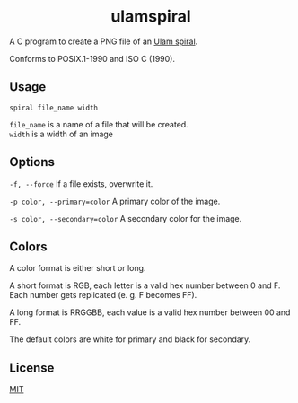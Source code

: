<h1 align="center">ulamspiral</h1>

A C program to create a PNG file of an [Ulam spiral](https://en.wikipedia.org/wiki/Ulam_spiral).

Conforms to POSIX.1-1990 and ISO C (1990).

## Usage

`spiral file_name width`

`file_name` is a name of a file that will be created.  
`width` is a width of an image

## Options

`-f, --force`
If a file exists, overwrite it.

`-p color, --primary=color`
A primary color of the image.

`-s color, --secondary=color`
A secondary color for the image.

## Colors

A color format is either short or long.

A short format is RGB, each letter is a valid hex number between 0 and F.  
Each number gets replicated (e. g. F becomes FF).

A long format is RRGGBB, each value is a valid hex number between 00 and FF.

The default colors are white for primary and black for secondary.

## License

[MIT](LICENSE)
